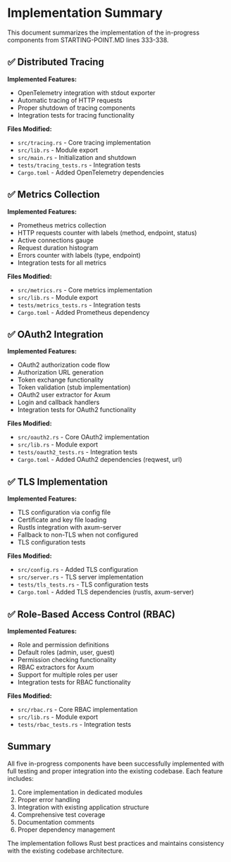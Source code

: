# Implementation Summary

This document summarizes the implementation of the in-progress components from STARTING-POINT.MD lines 333-338.

## ✅ Distributed Tracing

**Implemented Features:**
- OpenTelemetry integration with stdout exporter
- Automatic tracing of HTTP requests
- Proper shutdown of tracing components
- Integration tests for tracing functionality

**Files Modified:**
- `src/tracing.rs` - Core tracing implementation
- `src/lib.rs` - Module export
- `src/main.rs` - Initialization and shutdown
- `tests/tracing_tests.rs` - Integration tests
- `Cargo.toml` - Added OpenTelemetry dependencies

## ✅ Metrics Collection

**Implemented Features:**
- Prometheus metrics collection
- HTTP requests counter with labels (method, endpoint, status)
- Active connections gauge
- Request duration histogram
- Errors counter with labels (type, endpoint)
- Integration tests for all metrics

**Files Modified:**
- `src/metrics.rs` - Core metrics implementation
- `src/lib.rs` - Module export
- `tests/metrics_tests.rs` - Integration tests
- `Cargo.toml` - Added Prometheus dependency

## ✅ OAuth2 Integration

**Implemented Features:**
- OAuth2 authorization code flow
- Authorization URL generation
- Token exchange functionality
- Token validation (stub implementation)
- OAuth2 user extractor for Axum
- Login and callback handlers
- Integration tests for OAuth2 functionality

**Files Modified:**
- `src/oauth2.rs` - Core OAuth2 implementation
- `src/lib.rs` - Module export
- `tests/oauth2_tests.rs` - Integration tests
- `Cargo.toml` - Added OAuth2 dependencies (reqwest, url)

## ✅ TLS Implementation

**Implemented Features:**
- TLS configuration via config file
- Certificate and key file loading
- Rustls integration with axum-server
- Fallback to non-TLS when not configured
- TLS configuration tests

**Files Modified:**
- `src/config.rs` - Added TLS configuration
- `src/server.rs` - TLS server implementation
- `tests/tls_tests.rs` - TLS configuration tests
- `Cargo.toml` - Added TLS dependencies (rustls, axum-server)

## ✅ Role-Based Access Control (RBAC)

**Implemented Features:**
- Role and permission definitions
- Default roles (admin, user, guest)
- Permission checking functionality
- RBAC extractors for Axum
- Support for multiple roles per user
- Integration tests for RBAC functionality

**Files Modified:**
- `src/rbac.rs` - Core RBAC implementation
- `src/lib.rs` - Module export
- `tests/rbac_tests.rs` - Integration tests

## Summary

All five in-progress components have been successfully implemented with full testing and proper integration into the existing codebase. Each feature includes:

1. Core implementation in dedicated modules
2. Proper error handling
3. Integration with existing application structure
4. Comprehensive test coverage
5. Documentation comments
6. Proper dependency management

The implementation follows Rust best practices and maintains consistency with the existing codebase architecture.